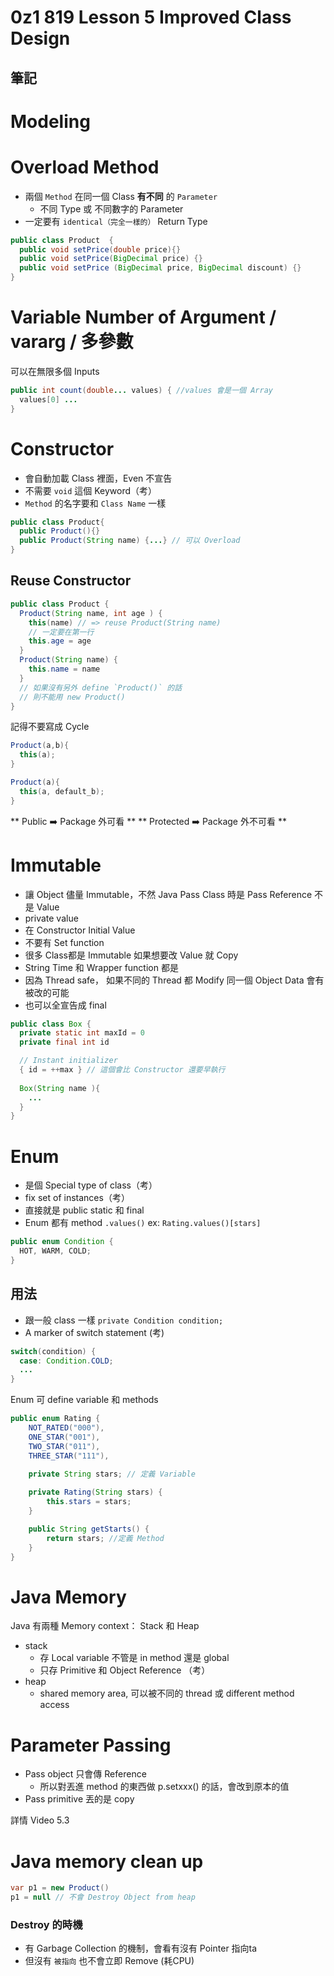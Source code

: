 # 0z1 819 Lesson 5 Improved Class Design

## 筆記
# Modeling


# Overload Method
- 兩個 `Method` 在同一個 Class **有不同** 的 `Parameter`
  - 不同 Type 或 不同數字的 Parameter  
- 一定要有 `identical（完全一樣的）` Return Type

```java
public class Product  {
  public void setPrice(double price){}
  public void setPrice(BigDecimal price) {}
  public void setPrice (BigDecimal price, BigDecimal discount) {}
}
```

# Variable Number of Argument / vararg / 多參數
可以在無限多個 Inputs

```java
public int count(double... values) { //values 會是一個 Array
  values[0] ...
}
```

# Constructor
- 會自動加載 Class 裡面，Even 不宣告
- 不需要 `void` 這個 Keyword（考）
- `Method` 的名字要和 `Class Name` 一樣

```java
public class Product{
  public Product(){}
  public Product(String name) {...} // 可以 Overload
}
```

## Reuse Constructor

```java
public class Product {
  Product(String name, int age ) {
    this(name) // => reuse Product(String name)
    // 一定要在第一行 
    this.age = age
  }
  Product(String name) {
    this.name = name
  }
  // 如果沒有另外 define `Product()` 的話
  // 則不能用 new Product()
}
```

記得不要寫成 Cycle
```java
Product(a,b){
  this(a);
}

Product(a){
  this(a, default_b);
}
```

** Public ➡️ Package 外可看 ** 
** Protected ➡️ Package 外不可看 ** 

# Immutable
- 讓 Object 儘量 Immutable，不然 Java Pass Class 時是 Pass Reference 不是 Value
- private value
- 在 Constructor Initial Value
- 不要有 Set function
- 很多 Class都是 Immutable 如果想要改 Value 就 Copy
- String Time 和 Wrapper function 都是
- 因為 Thread safe， 如果不同的 Thread 都 Modify 同一個 Object Data 會有被改的可能
- 也可以全宣告成 final

```java
public class Box { 
  private static int maxId = 0
  private final int id

  // Instant initializer
  { id = ++max } // 這個會比 Constructor 還要早執行
  
  Box(String name ){
    ...
  }
}
```

# Enum
- 是個 Special type of class（考）
- fix set of instances（考）
- 直接就是 public static 和 final
- Enum 都有 method `.values()` ex: `Rating.values()[stars]`

```java 
public enum Condition {
  HOT, WARM, COLD;
}
```

## 用法
- 跟一般 class 一樣 `private Condition condition;`
- A marker of switch statement (考)

```java 
switch(condition) {
  case: Condition.COLD;
  ...
}
```

Enum 可 define variable 和 methods
```java
public enum Rating {
    NOT_RATED("000"),  
    ONE_STAR("001"),
    TWO_STAR("011"), 
    THREE_STAR("111"),
    
    private String stars; // 定義 Variable

    private Rating(String stars) {
        this.stars = stars;
    }

    public String getStarts() {
        return stars; //定義 Method
    }
}
```

# Java Memory 
Java 有兩種 Memory context： Stack 和 Heap

- stack
  - 存 Local variable 不管是 in method 還是 global
  - 只存 Primitive 和 Object Reference （考）
- heap
  - shared memory area, 可以被不同的 thread 或 different method access


# Parameter Passing
- Pass object  只會傳 Reference
  - 所以對丟進 method 的東西做 p.setxxx() 的話，會改到原本的值
- Pass primitive 丟的是 copy

詳情 Video 5.3

# Java memory clean up 

```java
var p1 = new Product()
p1 = null // 不會 Destroy Object from heap
```

### Destroy 的時機
- 有 Garbage Collection 的機制，會看有沒有 Pointer 指向ta
- 但沒有 `被指向` 也不會立即 Remove (耗CPU)
